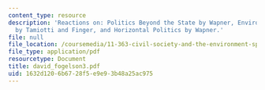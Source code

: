 ```yaml
---
content_type: resource
description: 'Reactions on: Politics Beyond the State by Wapner, Environmental Organizations
  by Tamiotti and Finger, and Horizontal Politics by Wapner.'
file: null
file_location: /coursemedia/11-363-civil-society-and-the-environment-spring-2005/1632d1206b6728f5e9e93b48a25ac975_david_fogelson3.pdf
file_type: application/pdf
resourcetype: Document
title: david_fogelson3.pdf
uid: 1632d120-6b67-28f5-e9e9-3b48a25ac975
---
```

